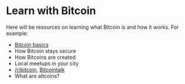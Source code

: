 # Learn with Bitcoin

Here will be resources on learning what Bitcoin is and how it works. For example:

* [Bitcoin basics](/learn/basics)
* How Bitcoin stays secure
* How Bitcoins are created
* Local meetups in your city
* [/r/bitcoin](http://reddit.com/r/bitcoin), [Bitcointalk](https://bitcointalk.org)
* What are altcoins?
